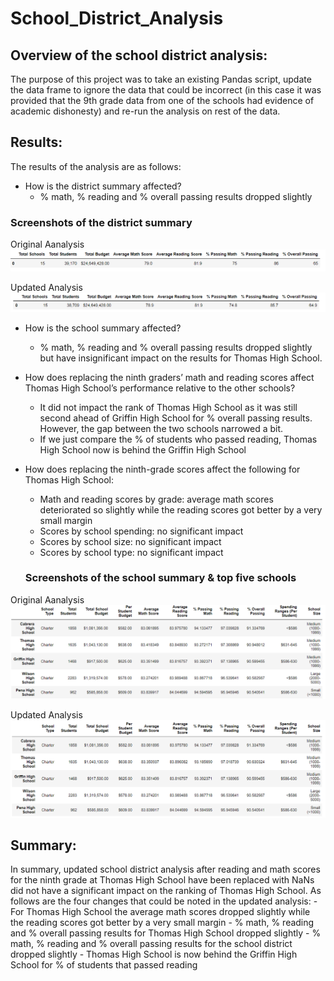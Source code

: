 # School_District_Analysis

## Overview of the school district analysis:
The purpose of this project was to take an existing Pandas script, update the data frame to ignore the data that could be incorrect (in this case it was provided that the 9th grade data from one of the schools had evidence of academic dishonesty) and re-run the analysis on rest of the data.

## Results:
The results of the analysis are as follows:
* How is the district summary affected?
    - % math, % reading and % overall passing results dropped slightly

### Screenshots of the district summary
Original Aanalysis
<img src="/Resources/district_summary_original.png" >

Updated Analysis
<img src="/Resources/district_summary_new.png" >

* How is the school summary affected?
    - % math, % reading and % overall passing results dropped slightly but have insignificant impact on the results for Thomas High School.
* How does replacing the ninth graders’ math and reading scores affect Thomas High School’s performance relative to the other schools?
    - It did not impact the rank of Thomas High School as it was still second ahead of Griffin High School for % overall passing results. However, the gap between the two schools narrowed a bit.
    - If we just compare the % of students who passed reading, Thomas High School now is behind the Griffin High School
* How does replacing the ninth-grade scores affect the following for Thomas High School:
    - Math and reading scores by grade: average math scores deteriorated so slightly while the reading scores got better by a very small margin
    - Scores by school spending: no significant impact
    - Scores by school size: no significant impact
    - Scores by school type: no significant impact

    ### Screenshots of the school summary & top five schools
Original Aanalysis
<img src="/Resources/top_five_original.png" >

Updated Analysis
<img src="/Resources/top_five_new.png" >

## Summary: 
In summary, updated school district analysis after reading and math scores for the ninth grade at Thomas High School have been replaced with NaNs did not have a significant impact on the ranking of Thomas High School. As follows are the four changes that could be noted in the updated analysis:
    - For Thomas High School the average math scores dropped slightly while the reading scores got better by a very small margin
    - % math, % reading and % overall passing results for Thomas High School dropped slightly
    - % math, % reading and % overall passing results for the school district dropped slightly
    - Thomas High School is now behind the Griffin High School for % of students that passed reading